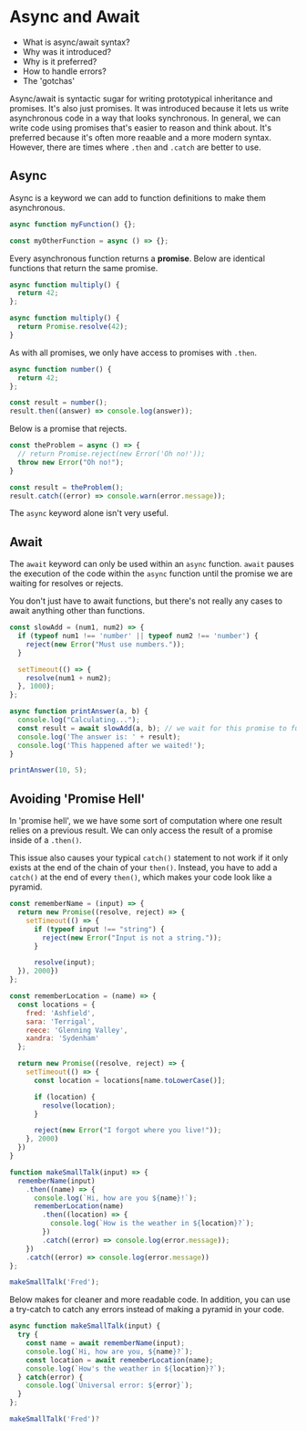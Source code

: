 # Async and Await

- What is async/await syntax?
- Why was it introduced?
- Why is it preferred?
- How to handle errors?
- The 'gotchas'

Async/await is syntactic sugar for writing prototypical inheritance and promises. It's also just promises. It was introduced because it lets us write asynchronous code in a way that looks synchronous. In general, we can write code using promises that's easier to reason and think about. It's preferred because it's often more reaable and a more modern syntax. However, there are times where `.then` and `.catch` are better to use.

## Async

Async is a keyword we can add to function definitions to make them asynchronous.

```js
async function myFunction() {};

const myOtherFunction = async () => {};
```

Every asynchronous function returns a **promise**. Below are identical functions that return the same promise.

```js
async function multiply() {
  return 42;
};

async function multiply() {
  return Promise.resolve(42);
}
```

As with all promises, we only have access to promises with `.then`.

```js
async function number() {
  return 42;
};

const result = number();
result.then((answer) => console.log(answer));
```

Below is a promise that rejects.

```js
const theProblem = async () => {
  // return Promise.reject(new Error('Oh no!'));
  throw new Error("Oh no!");
}

const result = theProblem();
result.catch((error) => console.warn(error.message));
```

The `async` keyword alone isn't very useful.

## Await

The `await` keyword can only be used within an `async` function. `await` pauses the execution of the code within the `async` function until the promise we are waiting for resolves or rejects.

You don't just have to await functions, but there's not really any cases to await anything other than functions.

```js
const slowAdd = (num1, num2) => {
  if (typeof num1 !== 'number' || typeof num2 !== 'number') {
    reject(new Error("Must use numbers."));
  }

  setTimeout(() => {
    resolve(num1 + num2);
  }, 1000);
};

async function printAnswer(a, b) {
  console.log("Calculating...");
  const result = await slowAdd(a, b); // we wait for this promise to fulfil
  console.log('The answer is: ' + result);
  console.log('This happened after we waited!');
}

printAnswer(10, 5);
```

## Avoiding 'Promise Hell'

In 'promise hell', we we have some sort of computation where one result relies on a previous result. We can only access the result of a promise inside of a `.then()`.

This issue also causes your typical `catch()` statement to not work if it only exists at the end of the chain of your `then()`. Instead, you have to add a `catch()` at the end of every `then()`, which makes your code look like a pyramid.

```js
const rememberName = (input) => {
  return new Promise((resolve, reject) => {
    setTimeout(() => {
      if (typeof input !== "string") {
        reject(new Error("Input is not a string."));
      }

      resolve(input);
  }), 2000}) 
};

const rememberLocation = (name) => {
  const locations = {
    fred: 'Ashfield',
    sara: 'Terrigal',
    reece: 'Glenning Valley',
    xandra: 'Sydenham'
  };

  return new Promise((resolve, reject) => {
    setTimeout(() => {
      const location = locations[name.toLowerCase()];

      if (location) {
        resolve(location);
      }

      reject(new Error("I forgot where you live!"));
    }, 2000)
  })
}

function makeSmallTalk(input) => {
  rememberName(input)
    .then((name) => {
      console.log(`Hi, how are you ${name}!`);
      rememberLocation(name)
        .then((location) => {
          console.log(`How is the weather in ${location}?`);
        })
        .catch((error) => console.log(error.message));
    })
    .catch((error) => console.log(error.message))
};

makeSmallTalk('Fred');
```

Below makes for cleaner and more readable code. In addition, you can use a try-catch to catch any errors instead of making a pyramid in your code.

```js
async function makeSmallTalk(input) {
  try {
    const name = await rememberName(input);
    console.log(`Hi, how are you, ${name}?`);
    const location = await rememberLocation(name);
    console.log(`How's the weather in ${location}?`);
  } catch(error) {
    console.log(`Universal error: ${error}`);
  }
};

makeSmallTalk('Fred')?
```